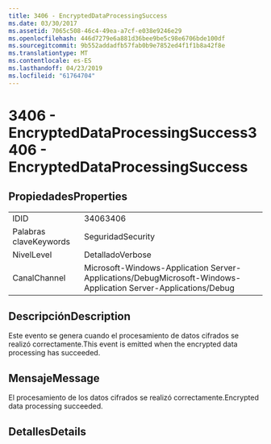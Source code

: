 ```yaml
---
title: 3406 - EncryptedDataProcessingSuccess
ms.date: 03/30/2017
ms.assetid: 7065c508-46c4-49ea-a7cf-e038e9246e29
ms.openlocfilehash: 446d7279e6a881d36bee9be5c98e6706bde100df
ms.sourcegitcommit: 9b552addadfb57fab0b9e7852ed4f1f1b8a42f8e
ms.translationtype: MT
ms.contentlocale: es-ES
ms.lasthandoff: 04/23/2019
ms.locfileid: "61764704"
---
```

# <a name="3406---encrypteddataprocessingsuccess"></a><span data-ttu-id="698d5-102">3406 - EncryptedDataProcessingSuccess</span><span class="sxs-lookup"><span data-stu-id="698d5-102">3406 - EncryptedDataProcessingSuccess</span></span>
## <a name="properties"></a><span data-ttu-id="698d5-103">Propiedades</span><span class="sxs-lookup"><span data-stu-id="698d5-103">Properties</span></span>  
  
|||  
|-|-|  
|<span data-ttu-id="698d5-104">ID</span><span class="sxs-lookup"><span data-stu-id="698d5-104">ID</span></span>|<span data-ttu-id="698d5-105">3406</span><span class="sxs-lookup"><span data-stu-id="698d5-105">3406</span></span>|  
|<span data-ttu-id="698d5-106">Palabras clave</span><span class="sxs-lookup"><span data-stu-id="698d5-106">Keywords</span></span>|<span data-ttu-id="698d5-107">Seguridad</span><span class="sxs-lookup"><span data-stu-id="698d5-107">Security</span></span>|  
|<span data-ttu-id="698d5-108">Nivel</span><span class="sxs-lookup"><span data-stu-id="698d5-108">Level</span></span>|<span data-ttu-id="698d5-109">Detallado</span><span class="sxs-lookup"><span data-stu-id="698d5-109">Verbose</span></span>|  
|<span data-ttu-id="698d5-110">Canal</span><span class="sxs-lookup"><span data-stu-id="698d5-110">Channel</span></span>|<span data-ttu-id="698d5-111">Microsoft-Windows-Application Server-Applications/Debug</span><span class="sxs-lookup"><span data-stu-id="698d5-111">Microsoft-Windows-Application Server-Applications/Debug</span></span>|  
  
## <a name="description"></a><span data-ttu-id="698d5-112">Descripción</span><span class="sxs-lookup"><span data-stu-id="698d5-112">Description</span></span>  
 <span data-ttu-id="698d5-113">Este evento se genera cuando el procesamiento de datos cifrados se realizó correctamente.</span><span class="sxs-lookup"><span data-stu-id="698d5-113">This event is emitted when the encrypted data processing has succeeded.</span></span>  
  
## <a name="message"></a><span data-ttu-id="698d5-114">Mensaje</span><span class="sxs-lookup"><span data-stu-id="698d5-114">Message</span></span>  
 <span data-ttu-id="698d5-115">El procesamiento de los datos cifrados se realizó correctamente.</span><span class="sxs-lookup"><span data-stu-id="698d5-115">Encrypted data processing succeeded.</span></span>  
  
## <a name="details"></a><span data-ttu-id="698d5-116">Detalles</span><span class="sxs-lookup"><span data-stu-id="698d5-116">Details</span></span>
